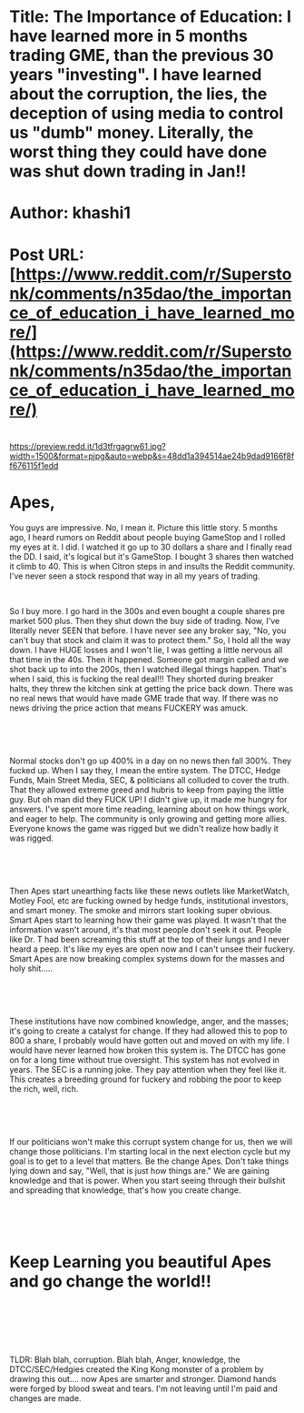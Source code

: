 # Title: The Importance of Education: I have learned more in 5 months trading GME, than the previous 30 years "investing". I have learned about the corruption, the lies, the deception of using media to control us "dumb" money. Literally, the worst thing they could have done was shut down trading in Jan!!
# Author: khashi1
# Post URL: [https://www.reddit.com/r/Superstonk/comments/n35dao/the_importance_of_education_i_have_learned_more/](https://www.reddit.com/r/Superstonk/comments/n35dao/the_importance_of_education_i_have_learned_more/)


# 

https://preview.redd.it/1d3tfrgagrw61.jpg?width=1500&format=pjpg&auto=webp&s=48dd1a394514ae24b9dad9166f8ff676115f1edd

# Apes,

You guys are impressive.  No, I mean it.  Picture this little story.  5 months ago, I heard rumors on Reddit about people buying GameStop and I rolled my eyes at it.  I did.  I watched it go up to 30 dollars a share and I finally read the DD.  I said, it's logical but it's GameStop.  I bought 3 shares then watched it climb to 40.  This is when Citron steps in and insults the Reddit community.  I've never seen a stock respond that way in all my years of trading.

&#x200B;

So I buy more.  I go hard in the 300s and even bought a couple shares pre market 500 plus.   Then they shut down the buy side of trading.   Now, I've literally never SEEN that before.   I have never see any broker say, "No, you can't buy that stock and claim it was to protect them."    So, I hold all the way down.  I have HUGE losses and I won't lie, I was getting a little nervous all that time in the 40s.  Then it happened.  Someone got margin called and we shot back up to into the 200s, then I watched illegal things happen.  That's when I said, this is fucking the real deal!!!   They shorted during breaker halts, they threw the kitchen sink at getting the price back down.  There was no real news that would have made GME trade that way.  If there was no news driving the price action that means FUCKERY was amuck.

&#x200B;

&#x200B;

Normal stocks don't go up 400% in a day on no news then fall 300%.  They fucked up.   When I say they, I mean the entire system.  The DTCC, Hedge Funds, Main Street Media, SEC, & politicians all colluded to cover the truth.   That they allowed extreme greed and hubris to keep from paying the little guy.  But oh man did they FUCK UP!   I didn't give up, it made me hungry for answers.  I've spent more time reading, learning about on how things work, and eager to help.  The community is only growing and getting more allies.  Everyone knows the game was rigged but we didn't realize how badly it was rigged.

&#x200B;

&#x200B;

Then Apes start unearthing facts like these news outlets like MarketWatch, Motley Fool, etc are fucking owned by hedge funds, institutional investors, and smart money.  The smoke and mirrors start looking super obvious.  Smart Apes start to learning how their game was played.  It wasn't that the information wasn't around, it's that most people don't seek it out.  People like Dr. T had been screaming this stuff at the top of their lungs and I never heard a peep.  It's like my eyes are open now and I can't unsee their fuckery.  Smart Apes are now breaking complex systems down for the masses and holy shit.....

&#x200B;

&#x200B;

These institutions have now combined knowledge, anger, and the masses; it's going to create a catalyst for change.  If they had allowed this to pop to 800 a share, I probably would have gotten out and moved on with my life.  I would have never learned how broken this system is.  The DTCC has gone on for a long time without true oversight.  This system has not evolved in years.  The SEC is a running joke.  They pay attention when they feel like it.  This creates a breeding ground for fuckery and robbing the poor to keep the rich, well, rich.

&#x200B;

&#x200B;

If our politicians won't make this corrupt system change for us, then we will change those politicians.  I'm starting local in the next election cycle but my goal is to get to a level that matters.  Be the change Apes.  Don't take things lying down and say, "Well, that is just how things are."  We are gaining knowledge and that is power.  When you start seeing through their bullshit and spreading that knowledge, that's how you create change.

&#x200B;

&#x200B;

# Keep Learning you beautiful Apes and go change the world!!

&#x200B;

&#x200B;

&#x200B;

TLDR:  Blah blah, corruption.  Blah blah, Anger, knowledge, the DTCC/SEC/Hedgies created the King Kong monster of a problem by drawing this out.... now Apes are smarter and stronger.  Diamond hands were forged by blood sweat and tears.   I'm not leaving until I'm paid and changes are made.